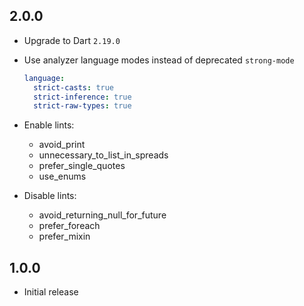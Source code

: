 ## 2.0.0

- Upgrade to Dart `2.19.0`
- Use analyzer language modes instead of deprecated `strong-mode`

  ```yaml
  language:
    strict-casts: true
    strict-inference: true
    strict-raw-types: true
  ```

- Enable lints:
  - avoid_print
  - unnecessary_to_list_in_spreads
  - prefer_single_quotes
  - use_enums

- Disable lints:
  - avoid_returning_null_for_future
  - prefer_foreach
  - prefer_mixin

## 1.0.0

- Initial release
